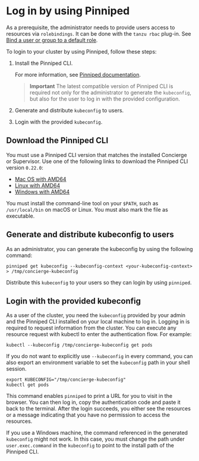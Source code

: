 # Log in by using Pinniped

As a prerequisite, the administrator needs to provide users access to resources via `rolebindings`. It can be done with the `tanzu rbac` plug-in. See [Bind a user or group to a default role](binding.md).

To login to your cluster by using Pinniped, follow these steps:

1. Install the Pinniped CLI. 

    For more information, see [Pinniped documentation](https://pinniped.dev/docs/howto/install-cli/). 

    >**Important** The latest compatible version of Pinniped CLI is required not only for 
    > the administrator to generate the `kubeconfig`, 
    > but also for the user to log in with the provided configuration. 
    
1. Generate and distribute `kubeconfig` to users.
1. Login with the provided `kubeconfig`.


## <a id="download"></a> Download the Pinniped CLI

You must use a Pinniped CLI version that matches the installed Concierge or Supervisor. 
Use one of the following links to download the Pinniped CLI version `0.22.0`:

- [Mac OS with AMD64](https://get.pinniped.dev/v0.22.0/pinniped-cli-darwin-amd64)
- [Linux with AMD64](https://get.pinniped.dev/v0.22.0/pinniped-cli-linux-amd64)
- [Windows with AMD64](https://get.pinniped.dev/v0.22.0/pinniped-cli-windows-amd64.exe)

You must install the command-line tool on your `$PATH`, such as `/usr/local/bin` on macOS or Linux. 
You must also mark the file as executable.

## <a id="generate"></a> Generate and distribute kubeconfig to users

As an administrator, you can generate the kubeconfig by using the following command:

```console
pinniped get kubeconfig --kubeconfig-context <your-kubeconfig-context>  > /tmp/concierge-kubeconfig
```

Distribute this `kubeconfig` to your users so they can login by using `pinniped`.

## <a id="login"></a> Login with the provided kubeconfig

As a user of the cluster, you need the `kubeconfig` provided by your admin 
and the Pinniped CLI installed on your local machine to log in. 
Logging in is required to request information from the cluster. 
You can execute any resource request with kubectl to enter the authentication flow. 
For example:

```console
kubectl --kubeconfig /tmp/concierge-kubeconfig get pods
```

If you do not want to explicitly use `--kubeconfig` in every command, you can also export an environment variable to set the `kubeconfig` path in your shell session.

```console
export KUBECONFIG="/tmp/concierge-kubeconfig"
kubectl get pods
```

This command enables `pinniped` to print a URL for you to visit in the browser. 
You can then log in, copy the authentication code and paste it back to the terminal.
After the login succeeds, you either see the resources or a message indicating that 
you have no permission to access the resources.

If you use a Windows machine, the command referenced in the generated `kubeconfig` 
might not work. In this case, you must change the path under `user.exec.command` 
in the `kubeconfig` to point to the install path of the Pinniped CLI.
